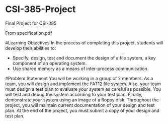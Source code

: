 # CSI-385-Project
Final Project for CSI-385

From specification.pdf

#Learning Objectives
In the process of completing this project, students will develop their abilities to:
- Specify, design, test and document the design of a file system, a key component of an operating
system.
- Use shared memory as a means of inter-process communication.

#Problem Statement
You will be working in a group of 2 members. As a team, you will design and implement the FAT12 file
system. Also, your team must design a test plan to evaluate your system as careful as possible. You will
test and debug the system according to your test plan. Finally, demonstrate your system using an image
of a floppy disk. Throughout the project, you will maintain current documentation of your design and
test plan. At the end of the project, you must submit a copy of your design and test plan. 
